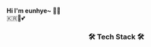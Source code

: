 **Hi I'm eunhye~ :sparkling_heart::sparkling_heart:**
<br>
:kr::tiger::two_hearts:
<h3 align="center"><b>🛠 Tech Stack 🛠</b></h3>
</br>
